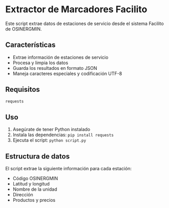 # Extractor de Marcadores Facilito

Este script extrae datos de estaciones de servicio desde el sistema Facilito de OSINERGMIN.

## Características

- Extrae información de estaciones de servicio
- Procesa y limpia los datos
- Guarda los resultados en formato JSON
- Maneja caracteres especiales y codificación UTF-8

## Requisitos

```bash
requests
```

## Uso

1. Asegúrate de tener Python instalado
2. Instala las dependencias: `pip install requests`
3. Ejecuta el script: `python script.py`

## Estructura de datos

El script extrae la siguiente información para cada estación:

- Código OSINERGMIN
- Latitud y longitud
- Nombre de la unidad
- Dirección
- Productos y precios 